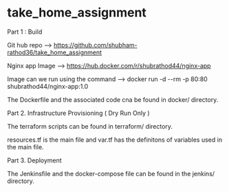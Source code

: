 # take_home_assignment

Part 1 : Build

Git hub repo --> https://github.com/shubham-rathod36/take_home_assignment

Nginx app Image --> https://hub.docker.com/r/shubrathod44/nginx-app

Image can we run using the command --> docker run -d --rm -p 80:80 shubrathod44/nginx-app:1.0

The Dockerfile and the associated code cna be found in docker/ directory.

Part 2. Infrastructure Provisioning ( Dry Run Only )

The terraform scripts can be found in terraform/ directory.

resources.tf is the main file and var.tf has the definitons of variables used in the main file.

Part 3. Deployment

The Jenkinsfile and the docker-compose file can be found in the jenkins/ directory.
